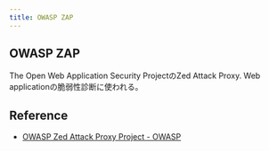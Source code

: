 ```yaml
---
title: OWASP ZAP
---
```


## OWASP ZAP
The Open Web Application Security ProjectのZed Attack Proxy.
Web applicationの脆弱性診断に使われる。

## Reference
* [OWASP Zed Attack Proxy Project - OWASP](https://www.owasp.org/index.php/OWASP_Zed_Attack_Proxy_Project)
